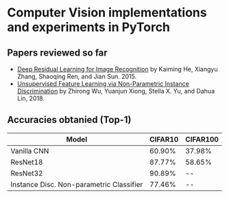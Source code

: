# Computer Vision implementations and experiments in PyTorch

## Papers reviewed so far
* [Deep Residual Learning for Image Recognition](https://arxiv.org/abs/1512.03385) by Kaiming He, Xiangyu Zhang, Shaoqing Ren, and Jian Sun. 2015.
* [Unsupervised Feature Learning via Non-Parametric Instance Discrimination](http://arxiv.org/abs/1805.01978) by Zhirong Wu, Yuanjun Xiong, Stella X. Yu, and Dahua Lin, 2018.

## Accuracies obtanied (Top-1)
| Model                                        | CIFAR10   | CIFAR100  |
| -------------------------------------------- | --------- | --------- |
| Vanilla CNN                                  | 60.90%    | 37.98%    |
| ResNet18                                     | 87.77%    | 58.65%    |
| ResNet32                                     | 90.89%    | --        |
| Instance Disc. Non-parametric Classifier     | 77.46%    | --        |
